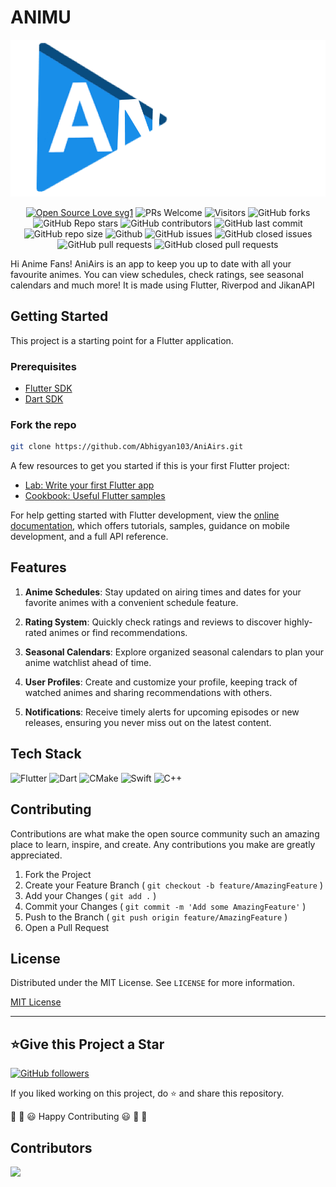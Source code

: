 # ANIMU
<div align="center">

![gdg](https://github.com/Abhigyan103/AniAirs/blob/main/assets/logos/animu_logo.png)

</div>

<!-------------------------------------------------------------------------------------------------------------------------------------->
 <div align="center">
 <p>

[![Open Source Love svg1](https://badges.frapsoft.com/os/v1/open-source.svg?v=103)](https://github.com/ellerbrock/open-source-badges/)
![PRs Welcome](https://img.shields.io/badge/PRs-welcome-brightgreen.svg?style=flat)
![Visitors](https://api.visitorbadge.io/api/visitors?path=Abhigyan103/AniAirs&countColor=%23263759&style=flat)
![GitHub forks](https://img.shields.io/github/forks/Abhigyan103/AniAirs)
![GitHub Repo stars](https://img.shields.io/github/stars/Abhigyan103/AniAirs)
![GitHub contributors](https://img.shields.io/github/contributors/Abhigyan103/AniAirs)
![GitHub last commit](https://img.shields.io/github/last-commit/Abhigyan103/AniAirs)
![GitHub repo size](https://img.shields.io/github/repo-size/Abhigyan103/AniAirs)
![Github](https://img.shields.io/github/license/Abhigyan103/AniAirs)
![GitHub issues](https://img.shields.io/github/issues/Abhigyan103/AniAirs)
![GitHub closed issues](https://img.shields.io/github/issues-closed-raw/Abhigyan103/AniAirs)
![GitHub pull requests](https://img.shields.io/github/issues-pr/Abhigyan103/AniAirs)
![GitHub closed pull requests](https://img.shields.io/github/issues-pr-closed/Abhigyan103/AniAirs)

 </p>
 </div>

<!-- --------------------------------------------------------------------------------------------------------------------------------------------------------- -->
Hi Anime Fans!
AniAirs is an app to keep you up to date with all your favourite animes.
You can view schedules, check ratings, see seasonal calendars and much more!
It is made using Flutter, Riverpod and JikanAPI

## Getting Started

This project is a starting point for a Flutter application.
### Prerequisites

- [Flutter SDK](https://flutter.dev/docs/get-started/install)
- [Dart SDK](https://dart.dev/get-dart)

### Fork the repo
   ```bash
   git clone https://github.com/Abhigyan103/AniAirs.git
   ```

A few resources to get you started if this is your first Flutter project:

- [Lab: Write your first Flutter app](https://docs.flutter.dev/get-started/codelab)
- [Cookbook: Useful Flutter samples](https://docs.flutter.dev/cookbook)

For help getting started with Flutter development, view the
[online documentation](https://docs.flutter.dev/), which offers tutorials,
samples, guidance on mobile development, and a full API reference.

## Features

1. **Anime Schedules**: Stay updated on airing times and dates for your favorite animes with a convenient schedule feature.

2. **Rating System**: Quickly check ratings and reviews to discover highly-rated animes or find recommendations.

3. **Seasonal Calendars**: Explore organized seasonal calendars to plan your anime watchlist ahead of time.

4. **User Profiles**: Create and customize your profile, keeping track of watched animes and sharing recommendations with others.

5. **Notifications**: Receive timely alerts for upcoming episodes or new releases, ensuring you never miss out on the latest content.

## Tech Stack

![Flutter](https://img.shields.io/badge/Flutter-%2302569B.svg?style=for-the-badge&logo=Flutter&logoColor=white)
![Dart](https://img.shields.io/badge/dart-%230175C2.svg?style=for-the-badge&logo=dart&logoColor=white)
![CMake](https://img.shields.io/badge/CMake-%23008FBA.svg?style=for-the-badge&logo=cmake&logoColor=white)
![Swift](https://img.shields.io/badge/swift-F54A2A?style=for-the-badge&logo=swift&logoColor=white)
![C++](https://img.shields.io/badge/c++-%2300599C.svg?style=for-the-badge&logo=c%2B%2B&logoColor=white)


## Contributing

Contributions are what make the open source community such an amazing place to learn, inspire, and create. Any contributions you make are greatly appreciated.

1. Fork the Project
2. Create your Feature Branch ( `git checkout -b feature/AmazingFeature` )
3. Add your Changes ( `git add .` )
4. Commit your Changes ( `git commit -m 'Add some AmazingFeature'` )
5. Push to the Branch ( `git push origin feature/AmazingFeature` )
6. Open a Pull Request

## License

Distributed under the MIT License. See `LICENSE` for more information.

[MIT License](LICENSE)

**************************************************************
<h2>⭐Give this Project a Star</h2>

[![GitHub followers](https://img.shields.io/github/followers/Abhigyan103.svg?label=Follow%20@Abhigyan103&style=social)](https://github.com/Abhigyan103/) 

If you liked working on this project, do ⭐ and share this repository.

🎉 🎊 😃 Happy Contributing 😃 🎊 🎉


## Contributors

<a href="https://github.com/Abhigyan103/AniAirs/contributors">
  <img src="https://contrib.rocks/image?repo=Abhigyan103/AniAirs" />
</a>
   
